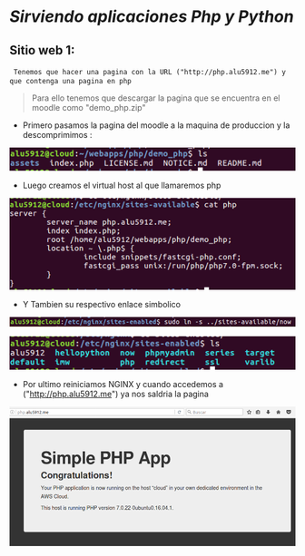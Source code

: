 # *Sirviendo aplicaciones Php y Python*  

## Sitio web 1:    

     Tenemos que hacer una pagina con la URL ("http://php.alu5912.me") y que contenga una pagina en php

> Para ello tenemos que descargar la pagina  que se encuentra en el moodle como "demo_php.zip"

* Primero pasamos la pagina del moodle a la maquina de produccion y la descomprimimos :  

![imagen](./IMG/1.PNG)

* Luego creamos el virtual host al que llamaremos php   

![imagen](./IMG/2.PNG)
* Y Tambien su respectivo enlace simbolico  

![imagen](./IMG/3.PNG)  

![imagen](./IMG/4.PNG)
* Por ultimo reiniciamos NGINX  y cuando  accedemos a ("http://php.alu5912.me") ya nos saldria la pagina

![imagen](./IMG/5.PNG)
